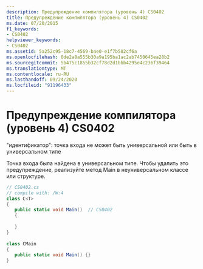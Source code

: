 ```yaml
---
description: Предупреждение компилятора (уровень 4) CS0402
title: Предупреждение компилятора (уровень 4) CS0402
ms.date: 07/20/2015
f1_keywords:
- CS0402
helpviewer_keywords:
- CS0402
ms.assetid: 5a252c95-18c7-4569-bae0-e1f7b582cf6a
ms.openlocfilehash: 0de2a8a555b30a9a195ba1ac2ab7450645ea28b2
ms.sourcegitcommit: 5b475c1855b32cf78d2d1bbb4295e4c236f39464
ms.translationtype: MT
ms.contentlocale: ru-RU
ms.lasthandoff: 09/24/2020
ms.locfileid: "91196433"
---
```

# <a name="compiler-warning-level-4-cs0402"></a>Предупреждение компилятора (уровень 4) CS0402

"идентификатор": точка входа не может быть универсальной или быть в универсальном типе  
  
 Точка входа была найдена в универсальном типе. Чтобы удалить это предупреждение, реализуйте метод Main в неуниверсальном классе или структуре.  
  
```csharp  
// CS0402.cs  
// compile with: /W:4  
class C<T>  
{  
   public static void Main()  // CS0402  
   {  
  
   }  
}  
  
class CMain  
{  
   public static void Main() {}  
}  
```
